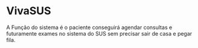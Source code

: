 # VivaSUS
A Função do sistema é o paciente conseguirá agendar consultas e futuramente exames no sistema do SUS sem precisar sair de casa e pegar fila.
